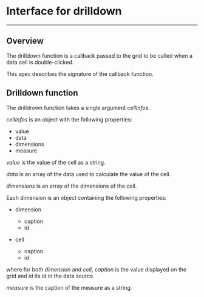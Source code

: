 # Interface for drilldown
---

## Overview

The drilldown function is a callback passed to the grid to be called when a data cell is double-clicked.

This spec describes the signature of the callback function.

## Drilldown function

The drilldrown function takes a single argument *cellInfos*.

*cellInfos* is an object with the following properties:

- value
- data
- dimensions
- measure

*value* is the value of the cell as a string.

*data* is an array of the data used to calculate the value of the cell.

*dimensions* is an array of the dimensions of the cell.

Each dimension is an object containing the following properties:

- dimension

  - caption
  - id

- cell

  - caption
  - id

where for both *dimension* and *cell*, *caption* is the value displayed on the grid and *id* its id in the data source.

*measure* is the caption of the measure as a string.
